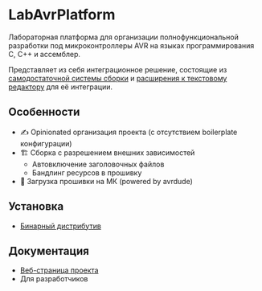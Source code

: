 # LabAvrPlatform
<!-- Lab-based development platform for AVR C/C++ projects. -->

Лабораторная платформа для организации полнофункциональной разработки под микроконтроллеры AVR на языках программирования C, C++ и ассемблер.

Представляет из себя интеграционное решение, состоящие из [самодостаточной системы сборки][bavar] и [расширения к текстовому редактору](./vscode-extension/) для её интеграции.

## Особенности

- ✍️ Opinionated организация проекта (с отсутствием boilerplate конфигурации)
- 🏗️ Сборка с разрешением внешних зависимостей 
    + Автовключение заголовочных файлов
    + Бандлинг ресурсов в прошивку
- 🔌 Загрузка прошивки на МК (powered by avrdude)

## Установка

- [Бинарный дистрибутив](https://github.com/dx3mod/LabAvrPlatform/releases)

## Документация

- [Веб-страница проекта](https://labavrplatform.vercel.app/)
- Для разработчиков

[bavar]: https://github.com/dx3mod/bavar